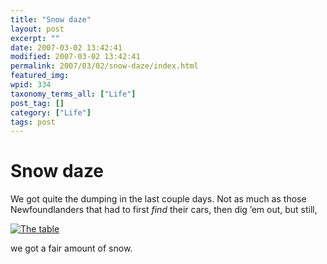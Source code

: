 ```yaml
---
title: "Snow daze"
layout: post
excerpt: ""
date: 2007-03-02 13:42:41
modified: 2007-03-02 13:42:41
permalink: 2007/03/02/snow-daze/index.html
featured_img: 
wpid: 334
taxonomy_terms_all: ["Life"]
post_tag: []
category: ["Life"]
tags: post
---
```


# Snow daze

We got quite the dumping in the last couple days. Not as much as those Newfoundlanders that had to first *find* their cars, then dig ’em out, but still,

[![The table](http://farm1.static.flickr.com/129/407437130_2503ca52b2_m.jpg)](http://www.flickr.com/photos/pj/407437130)

we got a fair amount of snow.